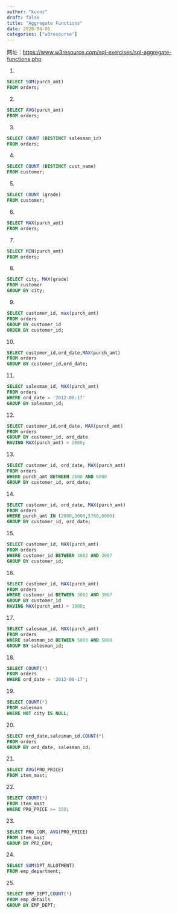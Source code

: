 ```yaml
---
author: "kuonz"
draft: false
title: "Aggregate Functions"
date: 2020-04-05
categories: ["w3resourse"]
---
```

  
网址：https://www.w3resource.com/sql-exercises/sql-aggregate-functions.php

1.

```sql 
SELECT SUM(purch_amt)
FROM orders;
```

2.

```sql
SELECT AVG(purch_amt)
FROM orders;
```

3.

```sql
SELECT COUNT (DISTINCT salesman_id)
FROM orders;
```

4.

```sql
SELECT COUNT (DISTINCT cust_name)
FROM customer;
```

5.

```sql
SELECT COUNT (grade)
FROM customer;
```

6.

```sql
SELECT MAX(purch_amt)
FROM orders;
```

7.

```sql
SELECT MIN(purch_amt)
FROM orders;
```

8.

```sql
SELECT city, MAX(grade)
FROM customer
GROUP BY city;
```

9.

```sql
SELECT customer_id, max(purch_amt)
FROM orders
GROUP BY customer_id
ORDER BY customer_id;
```

10.

```sql
SELECT customer_id,ord_date,MAX(purch_amt) 
FROM orders 
GROUP BY customer_id,ord_date;
```

11.

```sql
SELECT salesman_id, MAX(purch_amt)
FROM orders
WHERE ord_date = '2012-08-17'
GROUP BY salesman_id;
```

12.

```sql
SELECT customer_id,ord_date, MAX(purch_amt)
FROM orders
GROUP BY customer_id, ord_date
HAVING MAX(purch_amt) > 2000;
```

13.

```sql
SELECT customer_id, ord_date, MAX(purch_amt)
FROM orders
WHERE purch_amt BETWEEN 2000 AND 6000
GROUP BY customer_id, ord_date;
```

14.

```sql
SELECT customer_id, ord_date, MAX(purch_amt)
FROM orders
WHERE purch_amt IN (2000,3000,5760,6000)
GROUP BY customer_id, ord_date;
```

15.

```sql
SELECT customer_id, MAX(purch_amt)
FROM orders
WHERE customer_id BETWEEN 3002 AND 3007
GROUP BY customer_id;
```

16.

```sql
SELECT customer_id, MAX(purch_amt)
FROM orders
WHERE customer_id BETWEEN 3002 AND 3007
GROUP BY customer_id
HAVING MAX(purch_amt) > 1000;
```

17.

```sql
SELECT salesman_id, MAX(purch_amt)
FROM orders
WHERE salesman_id BETWEEN 5003 AND 5008
GROUP BY salesman_id;
```

18.

```sql
SELECT COUNT(*)
FROM orders
WHERE ord_date = '2012-08-17';
```

19.

```sql
SELECT COUNT(*)
FROM salesman
WHERE NOT city IS NULL;
```

20.

```sql
SELECT ord_date,salesman_id,COUNT(*)
FROM orders
GROUP BY ord_date, salesman_id;
```

21.

```sql
SELECT AVG(PRO_PRICE)
FROM item_mast;
```

22.

```sql
SELECT COUNT(*)
FROM item_mast
WHERE PRO_PRICE >= 350;
```

23.

```sql
SELECT PRO_COM, AVG(PRO_PRICE)
FROM item_mast
GROUP BY PRO_COM;
```

24.

```sql
SELECT SUM(DPT_ALLOTMENT)
FROM emp_department;
```

25.

```sql
SELECT EMP_DEPT,COUNT(*)
FROM emp_details
GROUP BY EMP_DEPT;
```